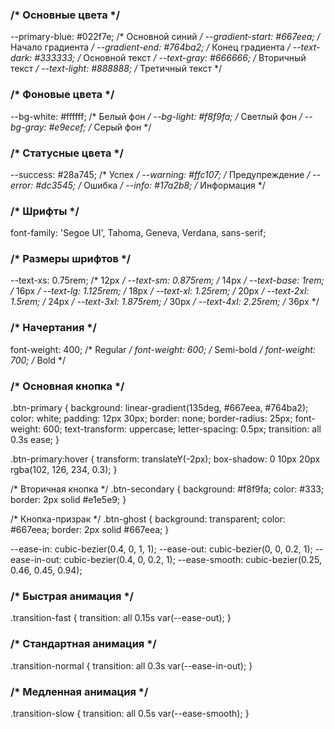### /* Основные цвета */
--primary-blue: #022f7e;      /* Основной синий */
--gradient-start: #667eea;    /* Начало градиента */
--gradient-end: #764ba2;      /* Конец градиента */
--text-dark: #333333;         /* Основной текст */
--text-gray: #666666;         /* Вторичный текст */
--text-light: #888888;        /* Третичный текст */

### /* Фоновые цвета */
--bg-white: #ffffff;          /* Белый фон */
--bg-light: #f8f9fa;          /* Светлый фон */
--bg-gray: #e9ecef;           /* Серый фон */

### /* Статусные цвета */
--success: #28a745;           /* Успех */
--warning: #ffc107;           /* Предупреждение */
--error: #dc3545;             /* Ошибка */
--info: #17a2b8;              /* Информация */

### /* Шрифты */
font-family: 'Segoe UI', Tahoma, Geneva, Verdana, sans-serif;

### /* Размеры шрифтов */
--text-xs: 0.75rem;    /* 12px */
--text-sm: 0.875rem;   /* 14px */
--text-base: 1rem;     /* 16px */
--text-lg: 1.125rem;   /* 18px */
--text-xl: 1.25rem;    /* 20px */
--text-2xl: 1.5rem;    /* 24px */
--text-3xl: 1.875rem;  /* 30px */
--text-4xl: 2.25rem;   /* 36px */

### /* Начертания */
font-weight: 400;  /* Regular */
font-weight: 600;  /* Semi-bold */
font-weight: 700;  /* Bold */

### /* Основная кнопка */
.btn-primary {
    background: linear-gradient(135deg, #667eea, #764ba2);
    color: white;
    padding: 12px 30px;
    border: none;
    border-radius: 25px;
    font-weight: 600;
    text-transform: uppercase;
    letter-spacing: 0.5px;
    transition: all 0.3s ease;
}

.btn-primary:hover {
    transform: translateY(-2px);
    box-shadow: 0 10px 20px rgba(102, 126, 234, 0.3);
}

/* Вторичная кнопка */
.btn-secondary {
    background: #f8f9fa;
    color: #333;
    border: 2px solid #e1e5e9;
}

/* Кнопка-призрак */
.btn-ghost {
    background: transparent;
    color: #667eea;
    border: 2px solid #667eea;
}

--ease-in: cubic-bezier(0.4, 0, 1, 1);
--ease-out: cubic-bezier(0, 0, 0.2, 1);
--ease-in-out: cubic-bezier(0.4, 0, 0.2, 1);
--ease-smooth: cubic-bezier(0.25, 0.46, 0.45, 0.94);

### /* Быстрая анимация */
.transition-fast {
    transition: all 0.15s var(--ease-out);
}

### /* Стандартная анимация */
.transition-normal {
    transition: all 0.3s var(--ease-in-out);
}

### /* Медленная анимация */
.transition-slow {
    transition: all 0.5s var(--ease-smooth);
}